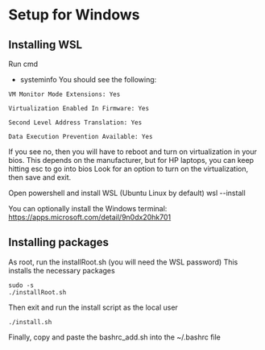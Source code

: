 # Setup for Windows

## Installing WSL
Run cmd
- systeminfo
You should see the following:
```
VM Monitor Mode Extensions: Yes

Virtualization Enabled In Firmware: Yes

Second Level Address Translation: Yes

Data Execution Prevention Available: Yes
```
If you see no, then you will have to reboot and turn on virtualization in your bios.
This depends on the manufacturer, but for HP laptops, you can keep hitting esc to go into bios
Look for an option to turn on the virtualization, then save and exit.

Open powershell and install WSL (Ubuntu Linux by default)
wsl --install

You can optionally install the Windows terminal: https://apps.microsoft.com/detail/9n0dx20hk701

## Installing packages
As root, run the installRoot.sh (you will need the WSL password)
This installs the necessary packages
```
sudo -s
./installRoot.sh
```

Then exit and run the install script as the local user
```
./install.sh
```

Finally, copy and paste the bashrc_add.sh into the ~/.bashrc file

